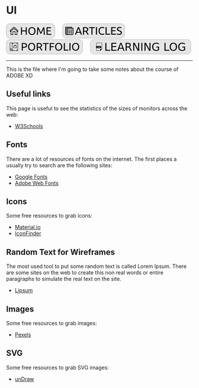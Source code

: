 # UI

[![HOME](../../img/button_home.png)](https://github.com/mmmarceleza/My-Learning-Tracker#marcelos-learning-tracker) &nbsp; &nbsp; [![MY ARTICLES](../../img/button_article.png)](https://github.com/mmmarceleza/My-Learning-Tracker/blob/master/content/my-articles.md#my-articles) &nbsp; &nbsp; [![PORTFOLIO](../../img/button_portfolio.png)](https://github.com/mmmarceleza/My-Learning-Tracker/blob/master/content/portfolio.md#portfolio) &nbsp; &nbsp; [![LEARNING LOG](../../img/button_log.png)](https://github.com/mmmarceleza/My-Learning-Tracker/blob/master/content/learning-log.md#learning-log)

***

This is the file where I'm going to take some notes about the course of ADOBE XD

## Useful links

This page is useful to see the statistics of the sizes of monitors across the web:

- [W3Schools](https://www.w3schools.com/browsers/)

## Fonts

There are a lot of resources of fonts on the internet. The first places a usually try to search are the following sites:

- [Google Fonts](https://fonts.google.com/)
- [Adobe Web Fonts](https://edgewebfonts.adobe.com/)

## Icons

Some free resources to grab icons:

- [Material.io](https://material.io/resources/icons/?style=baseline)
- [IconFinder](https://www.iconfinder.com/)

## Random Text for Wireframes

The most used tool to put some random text is called Lorem Ipsum. There are some sites on the web to create this non real words or entire paragraphs to simulate the real text on the site. 

- [Lipsum](https://lipsum.com/)

## Images

Some free resources to grab images:

- [Pexels](https://www.pexels.com/)

## SVG

Some free resources to grab SVG images:

- [unDraw](https://undraw.co/search)